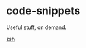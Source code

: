 # code-snippets
Useful stuff, on demand.

[zsh][1]

[0]: References
[1]: https://github.com/adaube/code-snippets/blob/master/oh-my-zsh.sh
